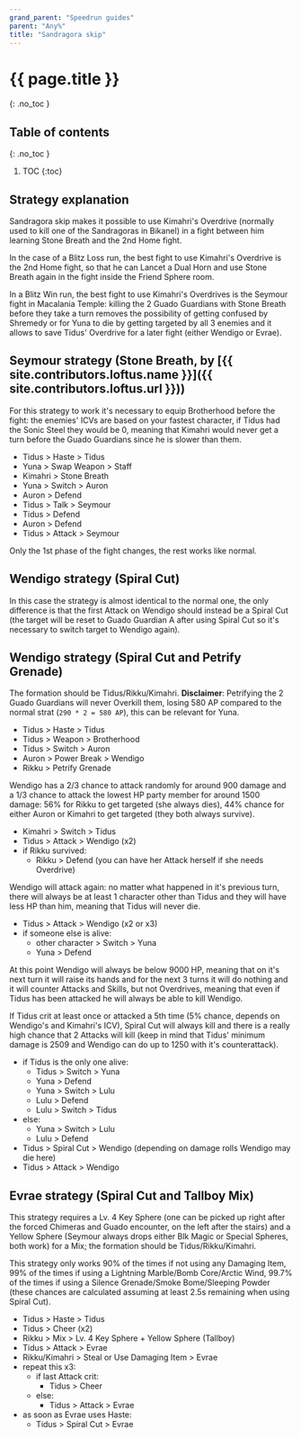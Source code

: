 ```yaml
---
grand_parent: "Speedrun guides"
parent: "Any%"
title: "Sandragora skip"
---
```

# {{ page.title }}
{: .no_toc }

## Table of contents
{: .no_toc }

1. TOC
{:toc}

## Strategy explanation
Sandragora skip makes it possible to use Kimahri's Overdrive (normally used to kill one of the Sandragoras in Bikanel) in a fight between him learning Stone Breath and the 2nd Home fight. 

In the case of a Blitz Loss run, the best fight to use Kimahri's Overdrive is the 2nd Home fight, so that he can Lancet a Dual Horn and use Stone Breath again in the fight inside the Friend Sphere room.

In a Blitz Win run, the best fight to use Kimahri's Overdrives is the Seymour fight in Macalania Temple: killing the 2 Guado Guardians with Stone Breath before they take a turn removes the possibility of getting confused by Shremedy or for Yuna to die by getting targeted by all 3 enemies and it allows to save Tidus' Overdrive for a later fight (either Wendigo or Evrae).

## Seymour strategy (Stone Breath, by [{{ site.contributors.loftus.name }}]({{ site.contributors.loftus.url }}))
For this strategy to work it's necessary to equip Brotherhood before the fight: the enemies' ICVs are based on your fastest character, if Tidus had the Sonic Steel they would be 0, meaning that Kimahri would never get a turn before the Guado Guardians since he is slower than them.

*   Tidus > Haste > Tidus
*   Yuna > Swap Weapon > Staff
*   Kimahri > Stone Breath
*   Yuna > Switch > Auron
*   Auron > Defend
*   Tidus > Talk > Seymour
*   Tidus > Defend
*   Auron > Defend
*   Tidus > Attack > Seymour

Only the 1st phase of the fight changes, the rest works like normal.

## Wendigo strategy (Spiral Cut)
In this case the strategy is almost identical to the normal one, the only difference is that the first Attack on Wendigo should instead be a Spiral Cut (the target will be reset to Guado Guardian A after using Spiral Cut so it's necessary to switch target to Wendigo again).

## Wendigo strategy (Spiral Cut and Petrify Grenade)
The formation should be Tidus/Rikku/Kimahri. **Disclaimer**: Petrifying the 2 Guado Guardians will never Overkill them, losing 580 AP compared to the normal strat (`290 * 2 = 580 AP`), this can be relevant for Yuna.

*   Tidus > Haste > Tidus
*   Tidus > Weapon > Brotherhood
*   Tidus > Switch > Auron
*   Auron > Power Break > Wendigo
*   Rikku > Petrify Grenade

Wendigo has a 2/3 chance to attack randomly for around 900 damage and a 1/3 chance to attack the lowest HP party member for around 1500 damage: 56% for Rikku to get targeted (she always dies), 44% chance for either Auron or Kimahri to get targeted (they both always survive).

*   Kimahri > Switch > Tidus
*   Tidus > Attack > Wendigo (x2)
*   if Rikku survived:
    *   Rikku > Defend (you can have her Attack herself if she needs Overdrive)

Wendigo will attack again: no matter what happened in it's previous turn, there will always be at least 1 character other than Tidus and they will have less HP than him, meaning that Tidus will never die.

*   Tidus > Attack > Wendigo (x2 or x3)
*   if someone else is alive:
    *   other character > Switch > Yuna
    *   Yuna > Defend

At this point Wendigo will always be below 9000 HP, meaning that on it's next turn it will raise its hands and for the next 3 turns it will do nothing and it will counter Attacks and Skills, but not Overdrives, meaning that even if Tidus has been attacked he will always be able to kill Wendigo.

If Tidus crit at least once or attacked a 5th time (5% chance, depends on Wendigo's and Kimahri's ICV), Spiral Cut will always kill and there is a really high chance that 2 Attacks will kill (keep in mind that Tidus' minimum damage is 2509 and Wendigo can do up to 1250 with it's counterattack).

*   if Tidus is the only one alive:
    *   Tidus > Switch > Yuna
    *   Yuna > Defend
    *   Yuna > Switch > Lulu
    *   Lulu > Defend
    *   Lulu > Switch > Tidus
*   else:
    *   Yuna > Switch > Lulu
    *   Lulu > Defend
*   Tidus > Spiral Cut > Wendigo (depending on damage rolls Wendigo may die here)
*   Tidus > Attack > Wendigo

## Evrae strategy (Spiral Cut and Tallboy Mix)
This strategy requires a Lv. 4 Key Sphere (one can be picked up right after the forced Chimeras and Guado encounter, on the left after the stairs) and a Yellow Sphere (Seymour always drops either Blk Magic or Special Spheres, both work) for a Mix; the formation should be Tidus/Rikku/Kimahri.

This strategy only works 90% of the times if not using any Damaging Item, 99% of the times if using a Lightning Marble/Bomb Core/Arctic Wind, 99.7% of the times if using a Silence Grenade/Smoke Bome/Sleeping Powder (these chances are calculated assuming at least 2.5s remaining when using Spiral Cut).

*   Tidus > Haste > Tidus
*   Tidus > Cheer (x2)
*   Rikku > Mix > Lv. 4 Key Sphere + Yellow Sphere (Tallboy)
*   Tidus > Attack > Evrae
*   Rikku/Kimahri > Steal or Use Damaging Item > Evrae
*   repeat this x3:
    *   if last Attack crit:
        *   Tidus > Cheer
    *   else:
        *   Tidus > Attack > Evrae
*   as soon as Evrae uses Haste:
    *   Tidus > Spiral Cut > Evrae
